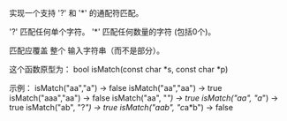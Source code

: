 
实现一个支持 '?' 和 '*' 的通配符匹配。

'?' 匹配任何单个字符。
'*' 匹配任何数量的字符 (包括0个)。

匹配应覆盖 整个 输入字符串（而不是部分）。

这个函数原型为：
bool isMatch(const char *s, const char *p)

示例：
isMatch("aa","a") → false
isMatch("aa","aa") → true
isMatch("aaa","aa") → false
isMatch("aa", "*") → true
isMatch("aa", "a*") → true
isMatch("ab", "?*") → true
isMatch("aab", "c*a*b") → false